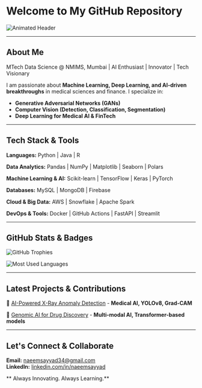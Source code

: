 #  Welcome to My GitHub Repository

![Animated Header](https://readme-typing-svg.herokuapp.com?font=Fira+Code&weight=600&size=30&pause=1000&color=F39C12&width=700&height=65&lines=Data+Science+%7C+ML+%7C+Deep+Learning;Computer+Vision+%7C+Medical+AI+%7C+GenAI;Coding+%7C+AI+Research+%7C+Innovation)

---

## About Me
 MTech Data Science @ NMIMS, Mumbai | AI Enthusiast | Innovator | Tech Visionary

I am passionate about **Machine Learning, Deep Learning, and AI-driven breakthroughs** in medical sciences and finance. I specialize in:
- **Generative Adversarial Networks (GANs)** 
- **Computer Vision (Detection, Classification, Segmentation)** 
- **Deep Learning for Medical AI & FinTech** 

---

## Tech Stack & Tools
 **Languages:** Python  | Java  | R 

 **Data Analytics:** Pandas | NumPy | Matplotlib | Seaborn | Polars

 **Machine Learning & AI:** Scikit-learn | TensorFlow | Keras | PyTorch

 **Databases:** MySQL | MongoDB | Firebase

 **Cloud & Big Data:** AWS | Snowflake | Apache Spark

 **DevOps & Tools:** Docker | GitHub Actions | FastAPI | Streamlit

---

##  GitHub Stats & Badges

![ GitHub Trophies](https://github-profile-trophy.vercel.app/?username=naeem-sayyad&theme=dracula&no-frame=true&margin-w=5)

![ Most Used Languages](https://github-readme-stats.vercel.app/api/top-langs/?username=naeem-sayyad&layout=compact&theme=radical&hide_border=true)

---

##  Latest Projects & Contributions
🌟 [AI-Powered X-Ray Anomaly Detection](https://github.com/naeem-sayyad/X-Ray-Detection) - **Medical AI, YOLOv8, Grad-CAM** 

🌟 [Genomic AI for Drug Discovery](https://github.com/naeem-sayyad/Genomics-ML) - **Multi-modal AI, Transformer-based models** 


---

## Let's Connect & Collaborate
 **Email:** [naeemsayyad34@gmail.com](mailto:naeemsayyad34@gmail.com)  
 **LinkedIn:** [linkedin.com/in/naeemsayyad](https://www.linkedin.com/in/naeemsayyad/)  

 ** Always Innovating. Always Learning.** 
